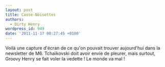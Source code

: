 ```yaml
---
layout: post
title: Casse-Noisettes
authors:
  - Dirty Henry
wordpress_id: 949
date: '2011-11-17 00:27:45 +0100'
---
```

Voilà une capture d'écran de ce qu'on pouvait trouver aujourd'hui dans la newsletter de M6. Tchaïkovski doit avoir envie de pleurer, mais surtout, Groovy Henry se fait voler la vedette ! Le monde va mal !

